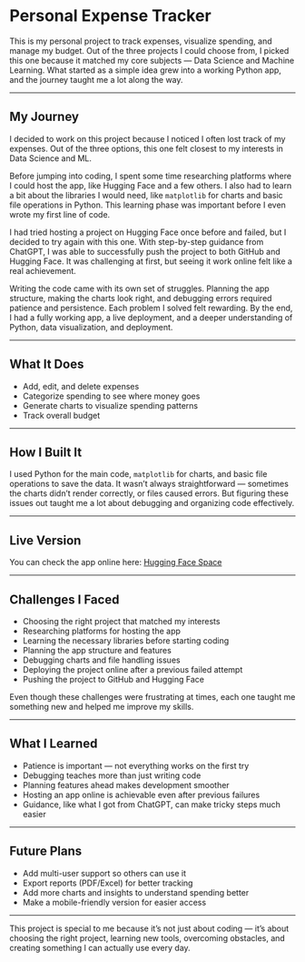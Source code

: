 # Personal Expense Tracker

This is my personal project to track expenses, visualize spending, and manage my budget. Out of the three projects I could choose from, I picked this one because it matched my core subjects — Data Science and Machine Learning. What started as a simple idea grew into a working Python app, and the journey taught me a lot along the way.

---

## My Journey

I decided to work on this project because I noticed I often lost track of my expenses. Out of the three options, this one felt closest to my interests in Data Science and ML.  

Before jumping into coding, I spent some time researching platforms where I could host the app, like Hugging Face and a few others. I also had to learn a bit about the libraries I would need, like `matplotlib` for charts and basic file operations in Python. This learning phase was important before I even wrote my first line of code.  

I had tried hosting a project on Hugging Face once before and failed, but I decided to try again with this one. With step-by-step guidance from ChatGPT, I was able to successfully push the project to both GitHub and Hugging Face. It was challenging at first, but seeing it work online felt like a real achievement.  

Writing the code came with its own set of struggles. Planning the app structure, making the charts look right, and debugging errors required patience and persistence. Each problem I solved felt rewarding. By the end, I had a fully working app, a live deployment, and a deeper understanding of Python, data visualization, and deployment.

---

## What It Does

- Add, edit, and delete expenses  
- Categorize spending to see where money goes  
- Generate charts to visualize spending patterns  
- Track overall budget

---

## How I Built It

I used Python for the main code, `matplotlib` for charts, and basic file operations to save the data. It wasn’t always straightforward — sometimes the charts didn’t render correctly, or files caused errors. But figuring these issues out taught me a lot about debugging and organizing code effectively.

---

## Live Version

You can check the app online here: [Hugging Face Space](https://aanchal92-personal-expense-tracker.hf.space/?__theme=system&deep_link=qJsdfNV-UMs)

---

## Challenges I Faced

- Choosing the right project that matched my interests  
- Researching platforms for hosting the app  
- Learning the necessary libraries before starting coding  
- Planning the app structure and features  
- Debugging charts and file handling issues  
- Deploying the project online after a previous failed attempt  
- Pushing the project to GitHub and Hugging Face  

Even though these challenges were frustrating at times, each one taught me something new and helped me improve my skills.

---

## What I Learned

- Patience is important — not everything works on the first try  
- Debugging teaches more than just writing code  
- Planning features ahead makes development smoother  
- Hosting an app online is achievable even after previous failures  
- Guidance, like what I got from ChatGPT, can make tricky steps much easier  

---

## Future Plans

- Add multi-user support so others can use it  
- Export reports (PDF/Excel) for better tracking  
- Add more charts and insights to understand spending better  
- Make a mobile-friendly version for easier access  

---

This project is special to me because it’s not just about coding — it’s about choosing the right project, learning new tools, overcoming obstacles, and creating something I can actually use every day.
